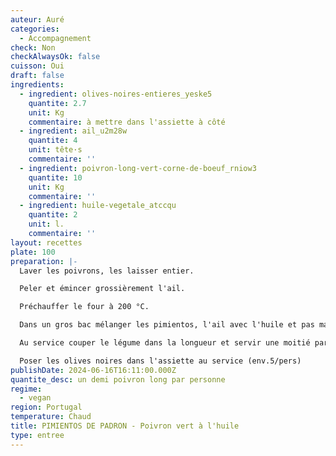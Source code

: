 ```yaml
---
auteur: Auré
categories:
  - Accompagnement
check: Non
checkAlwaysOk: false
cuisson: Oui
draft: false
ingredients:
  - ingredient: olives-noires-entieres_yeske5
    quantite: 2.7
    unit: Kg
    commentaire: à mettre dans l'assiette à côté
  - ingredient: ail_u2m28w
    quantite: 4
    unit: tête·s
    commentaire: ''
  - ingredient: poivron-long-vert-corne-de-boeuf_rniow3
    quantite: 10
    unit: Kg
    commentaire: ''
  - ingredient: huile-vegetale_atccqu
    quantite: 2
    unit: l.
    commentaire: ''
layout: recettes
plate: 100
preparation: |-
  Laver les poivrons, les laisser entier.

  Peler et émincer grossièrement l'ail.

  Préchauffer le four à 200 °C.

  Dans un gros bac mélanger les pimientos, l'ail avec l'huile et pas mal de sel. Verser dans plusieurs bac gastro et faire cuire au four, en remuant régulièrement. Changer les gastro d'étage. Faire cuire jusqu'à ce que les poivrons soient tendres et boursouflés.

  Au service couper le légume dans la longueur et servir une moitié par personne.

  Poser les olives noires dans l'assiette au service (env.5/pers)
publishDate: 2024-06-16T16:11:00.000Z
quantite_desc: un demi poivron long par personne
regime:
  - vegan
region: Portugal
temperature: Chaud
title: PIMIENTOS DE PADRON - Poivron vert à l'huile
type: entree
---
```

